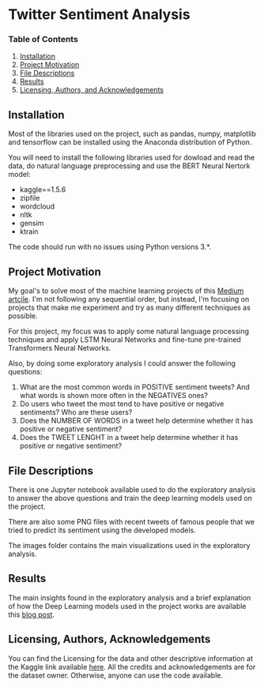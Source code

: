 # Twitter Sentiment Analysis

### Table of Contents

1. [Installation](#installation)
2. [Project Motivation](#motivation)
3. [File Descriptions](#files)
4. [Results](#results)
5. [Licensing, Authors, and Acknowledgements](#licensing)

## Installation <a name="installation"></a>

Most of the libraries used on the project, such as pandas, numpy, matplotlib and tensorflow can be installed using the Anaconda distribution of Python.

You will need to install the following libraries used for dowload and read the data, do natural language preprocessing and use the BERT Neural Nertork model:
 * kaggle==1.5.6
 * zipfile
 * wordcloud
 * nltk
 * gensim
 * ktrain

The code should run with no issues using Python versions 3.*.

## Project Motivation<a name="motivation"></a>

My goal's to solve most of the machine learning projects of this [Medium artcile](https://medium.com/projectpro/20-machine-learning-projects-that-will-get-you-hired-in-2021-a89473f2d2c7). I'm not following any sequential order, but instead, I'm focusing on projects that make me experiment and try as many different techniques as possible.

For this project, my focus was to apply some natural language processing techniques and apply LSTM Neural Networks and fine-tune pre-trained Transformers Neural Networks.

Also, by doing some exploratory analysis I could answer the following questions:

1. What are the most common words in POSITIVE sentiment tweets? And what words is shown more often in the NEGATIVES ones?
2. Do users who tweet the most tend to have positive or negative sentiments? Who are these users?
3. Does the NUMBER OF WORDS in a tweet help determine whether it has positive or negative sentiment?
4. Does the TWEET LENGHT in a tweet help determine whether it has positive or negative sentiment?



## File Descriptions <a name="files"></a>

There is one Jupyter notebook available used to do the exploratory analysis to answer the above questions and train the deep learning models used on the project.  

There are also some PNG files with recent tweets of famous people that we tried to predict its sentiment using the developed models.

The images folder contains the main visualizations used in the exploratory analysis.

## Results<a name="results"></a>

The main insights found in the exploratory analysis and a brief explanation of how the Deep Learning models used in the project works are available this [blog post](https://medium.com/@andredesouzag/twitter-sentiment-analysis-in-way-you-probably-never-seen-before-8e0f1553629e).

## Licensing, Authors, Acknowledgements<a name="licensing"></a>

You can find the Licensing for the data and other descriptive information at the Kaggle link available [here](https://www.kaggle.com/kazanova/sentiment140). All the credits and acknowledgements are for the dataset owner. Otherwise, anyone can use the code available.

